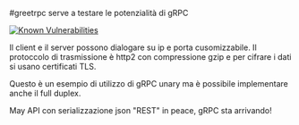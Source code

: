 #greetrpc serve a testare le potenzialità di gRPC

[![Known Vulnerabilities](https://snyk.io/test/github/axamon/greetgrpc/badge.svg?targetFile=Gopkg.lock)](https://snyk.io/test/github/axamon/greetgrpc?targetFile=Gopkg.lock)

Il client e il server possono dialogare su ip e porta cusomizzabile.
Il protoccolo di trasmissione è http2 con compressione gzip e per cifrare i dati si usano certificati TLS.

Questo è un esempio di utilizzo di gRPC unary ma è possibile implementare anche il full duplex.

May API con serializzazione json "REST" in peace, gRPC sta arrivando! 